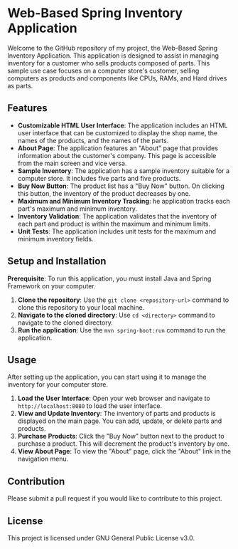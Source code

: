 # Web-Based Spring Inventory Application

Welcome to the GitHub repository of my project, the Web-Based Spring Inventory Application. This application is designed to assist in managing inventory for a customer who sells products composed of parts. This sample use case focuses on a computer store's customer, selling computers as products and components like CPUs, RAMs, and Hard drives as parts.

## Features

- **Customizable HTML User Interface**: The application includes an HTML user interface that can be customized to display the shop name, the names of the products, and the names of the parts.
- **About Page**: The application features an "About" page that provides information about the customer's company. This page is accessible from the main screen and vice versa.
- **Sample Inventory**: The application has a sample inventory suitable for a computer store. It includes five parts and five products.
- **Buy Now Button**: The product list has a "Buy Now" button. On clicking this button, the inventory of the product decreases by one.
- **Maximum and Minimum Inventory Tracking**: he application tracks each part's maximum and minimum inventory.
- **Inventory Validation**: The application validates that the inventory of each part and product is within the maximum and minimum limits.
- **Unit Tests**: The application includes unit tests for the maximum and minimum inventory fields.

## Setup and Installation

**Prerequisite**: To run this application, you must install Java and Spring Framework on your computer.

1. **Clone the repository**: Use the `git clone <repository-url>` command to clone this repository to your local machine.
2. **Navigate to the cloned directory**: Use `cd <directory>` command to navigate to the cloned directory.
3. **Run the application**: Use the `mvn spring-boot:run` command to run the application.

## Usage

After setting up the application, you can start using it to manage the inventory for your computer store.

1. **Load the User Interface**: Open your web browser and navigate to `http://localhost:8080` to load the user interface.
2. **View and Update Inventory**: The inventory of parts and products is displayed on the main page. You can add, update, or delete parts and products.
3. **Purchase Products**: Click the "Buy Now" button next to the product to purchase a product. This will decrement the product's inventory by one.
4. **View About Page**: To view the "About" page, click the "About" link in the navigation menu.

## Contribution

Please submit a pull request if you would like to contribute to this project.

## License

This project is licensed under GNU General Public License v3.0.

